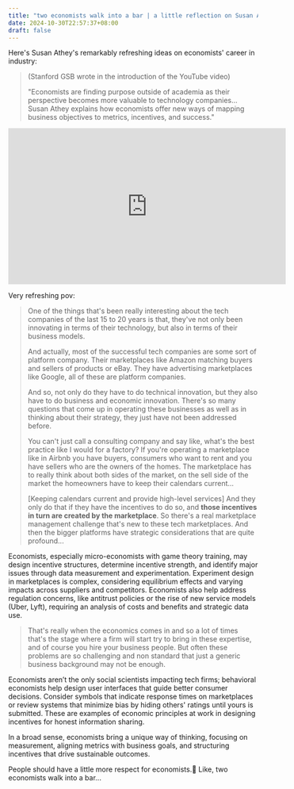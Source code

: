 ```yaml
---
title: "two economists walk into a bar | a little reflection on Susan Athey's 'Why Do Companies Need Economists?'"
date: 2024-10-30T22:57:37+08:00
draft: false
---
```


Here's Susan Athey's remarkably refreshing ideas on economists' career in industry:

> (Stanford GSB wrote in the introduction of the YouTube video)
>
> "Economists are finding purpose outside of academia as their perspective becomes more valuable to technology companies... Susan Athey explains how economists offer new ways of mapping business objectives to metrics, incentives, and success."

<iframe align="centre" width="560" height="315" src="https://www.youtube.com/embed/n-gPDrBAiaw?si=SquOinUM5tGM5yZH" title="YouTube video player" frameborder="0" allow="accelerometer; autoplay; clipboard-write; encrypted-media; gyroscope; picture-in-picture; web-share" referrerpolicy="strict-origin-when-cross-origin" allowfullscreen></iframe>

Very refreshing pov:

> One of the things that's been really interesting about the tech companies of the last 15 to 20 years is that, they've not only been innovating in terms of their technology, but also in terms of their business models.
>
> And actually, most of the successful tech companies are some sort of platform company. Their marketplaces like Amazon matching buyers and sellers of products or eBay. They have advertising marketplaces like Google, all of these are platform companies.
>
> And so, not only do they have to do technical innovation, but they also have to do business and economic innovation. There's so many questions that come up in operating these businesses as well as in thinking about their strategy, they just have not been addressed before.
>
> You can't just call a consulting company and say like, what's the best practice like I would for a factory? If you're operating a marketplace like in Airbnb you have buyers, consumers who want to rent and you have sellers who are the owners of the homes. The marketplace has to really think about both sides of the market, on the sell side of the market the homeowners have to keep their calendars current... 
>
> [Keeping calendars current and provide high-level services] And they only do that if they have the incentives to do so, and **those incentives in turn are created by the marketplace**. So there's a real marketplace management challenge that's new to these tech marketplaces. And then the bigger platforms have strategic considerations that are quite profound...

Economists, especially micro-economists with game theory training, may design incentive structures, determine incentive strength, and identify major issues through data measurement and experimentation. Experiment design in marketplaces is complex, considering equilibrium effects and varying impacts across suppliers and competitors. Economists also help address regulation concerns, like antitrust policies or the rise of new service models (Uber, Lyft), requiring an analysis of costs and benefits and strategic data use.

> That's really when the economics comes in and so a lot of times that's the stage where a firm will start try to bring in these expertise, and of course you hire your business people. But often these problems are so challenging and non standard that just a generic business background may not be enough.

Economists aren’t the only social scientists impacting tech firms; behavioral economists help design user interfaces that guide better consumer decisions. Consider symbols that indicate response times on marketplaces or review systems that minimize bias by hiding others' ratings until yours is submitted. These are examples of economic principles at work in designing incentives for honest information sharing.

In a broad sense, economists bring a unique way of thinking, focusing on measurement, aligning metrics with business goals, and structuring incentives that drive sustainable outcomes.

People should have a little more respect for economists.🤪 Like, two economists walk into a bar...
